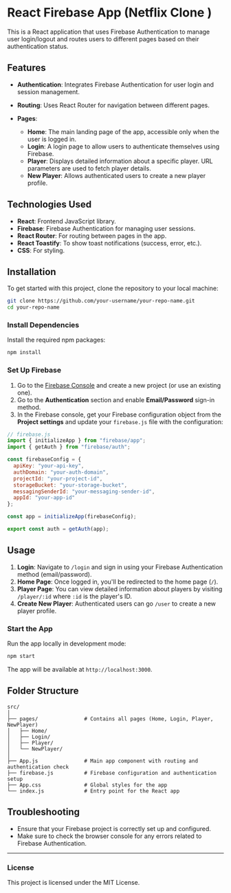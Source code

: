 # React Firebase App (Netflix Clone ) 

This is a React application that uses Firebase Authentication to manage user login/logout and routes users to different pages based on their authentication status.

## Features

* **Authentication**: Integrates Firebase Authentication for user login and session management.
* **Routing**: Uses React Router for navigation between different pages.
* **Pages**:

  * **Home**: The main landing page of the app, accessible only when the user is logged in.
  * **Login**: A login page to allow users to authenticate themselves using Firebase.
  * **Player**: Displays detailed information about a specific player. URL parameters are used to fetch player details.
  * **New Player**: Allows authenticated users to create a new player profile.

## Technologies Used

* **React**: Frontend JavaScript library.
* **Firebase**: Firebase Authentication for managing user sessions.
* **React Router**: For routing between pages in the app.
* **React Toastify**: To show toast notifications (success, error, etc.).
* **CSS**: For styling.

## Installation

To get started with this project, clone the repository to your local machine:

```bash
git clone https://github.com/your-username/your-repo-name.git
cd your-repo-name
```

### Install Dependencies

Install the required npm packages:

```bash
npm install
```

### Set Up Firebase

1. Go to the [Firebase Console](https://console.firebase.google.com/) and create a new project (or use an existing one).
2. Go to the **Authentication** section and enable **Email/Password** sign-in method.
3. In the Firebase console, get your Firebase configuration object from the **Project settings** and update your `firebase.js` file with the configuration:

```js
// firebase.js
import { initializeApp } from "firebase/app";
import { getAuth } from "firebase/auth";

const firebaseConfig = {
  apiKey: "your-api-key",
  authDomain: "your-auth-domain",
  projectId: "your-project-id",
  storageBucket: "your-storage-bucket",
  messagingSenderId: "your-messaging-sender-id",
  appId: "your-app-id"
};

const app = initializeApp(firebaseConfig);

export const auth = getAuth(app);
```

## Usage

1. **Login**: Navigate to `/login` and sign in using your Firebase Authentication method (email/password).
2. **Home Page**: Once logged in, you'll be redirected to the home page (`/`).
3. **Player Page**: You can view detailed information about players by visiting `/player/:id` where `:id` is the player's ID.
4. **Create New Player**: Authenticated users can go  `/user` to create a new player profile.

### Start the App

Run the app locally in development mode:

```bash
npm start
```

The app will be available at `http://localhost:3000`.

## Folder Structure

```plaintext
src/
│
├── pages/               # Contains all pages (Home, Login, Player, NewPlayer)
│   ├── Home/
│   ├── Login/
│   ├── Player/
│   └── NewPlayer/
│
├── App.js               # Main app component with routing and authentication check
├── firebase.js          # Firebase configuration and authentication setup
├── App.css              # Global styles for the app
└── index.js             # Entry point for the React app
```

## Troubleshooting

* Ensure that your Firebase project is correctly set up and configured.
* Make sure to check the browser console for any errors related to Firebase Authentication.

---

### License

This project is licensed under the MIT License.

